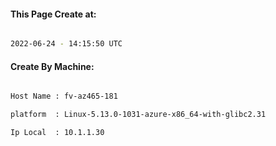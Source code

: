 
   
#### This Page Create at:

```bash

2022-06-24 - 14:15:50 UTC

```

#### Create By Machine:

```bash

Host Name : fv-az465-181

platform  : Linux-5.13.0-1031-azure-x86_64-with-glibc2.31

Ip Local  : 10.1.1.30

```

